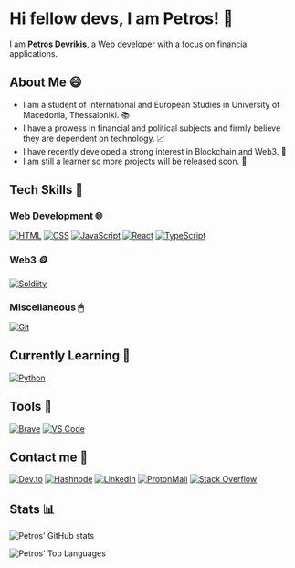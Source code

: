 # Hi fellow devs, I am Petros! 👋

<!--
**Petrosdevri/Petrosdevri** is a ✨ _special_ ✨ repository because its `README.md` (this file) appears on your GitHub profile.

Here are some ideas to get you started:

- 🔭 I’m currently working on ...
- 🌱 I’m currently learning ...
- 👯 I’m looking to collaborate on ...
- 🤔 I’m looking for help with ...
- 💬 Ask me about ...
- 📫 How to reach me: ...
- 😄 Pronouns: ...
- ⚡ Fun fact: ...
-->

I am **Petros Devrikis**, a Web developer with a focus on financial applications. 

## About Me 😄

- I am a student of International and European Studies in University of Macedonia, Thessaloniki. 📚
- I have a prowess in financial and political subjects and firmly believe they are dependent on technology. 📈
- I have recently developed a strong interest in Blockchain and Web3. 💸
- I am still a learner so more projects will be released soon. 👀


## Tech Skills 🚀

### Web Development 🌐
<a href="https://developer.mozilla.org/en-US/docs/Glossary/HTML5" target="_blank"><img src="https://img.shields.io/badge/HTML5-E34F26?style=for-the-badge&logo=html5&logoColor=white" alt="HTML" /></a>
<a href="https://www.w3.org/TR/CSS/#intro" target="_blank"><img src="https://img.shields.io/badge/CSS3-1572B6?style=for-the-badge&logo=css3&logoColor=white" alt="CSS" /></a>
<a href="https://developer.mozilla.org/en-US/docs/Web/JavaScript" target="_blank"><img src="https://img.shields.io/badge/JavaScript-F7DF1E?style=for-the-badge&logo=javascript&logoColor=black" alt="JavaScript" /></a>
<a href="https://developer.mozilla.org/en-US/docs/Web/JavaScript" target="_blank"><img src="https://img.shields.io/badge/React-20232A?style=for-the-badge&logo=react&logoColor=61DAFB" alt="React" /></a>
<a href="https://www.typescriptlang.org/" target="_blank"><img src="https://img.shields.io/badge/TypeScript-3178C6?style=for-the-badge&logo=typescript&logoColor=white" alt="TypeScript" /></a>

### Web3 🪙
<a href="https://docs.soliditylang.org/" target="_blank"><img src="https://img.shields.io/badge/Solidity-e6e6e6?style=for-the-badge&logo=solidity&logoColor=black" alt="Soldiity" /></a>

### Miscellaneous 🖱
<a href="https://git-scm.com/" target="_blank"><img src="https://img.shields.io/badge/Git-F05032?style=for-the-badge&logo=git&logoColor=white" alt="Git" /></a>

## Currently Learning 📗
<a href="https://www.python.org/" target="_blank"><img src="https://img.shields.io/badge/Python-3776AB.svg?style=for-the-badge&logo=python&logoColor=FFE052" alt="Python" /></a>

## Tools 🔨
<a href="https://brave.com/" target="_blank"><img src="https://img.shields.io/badge/Brave-FB542B.svg?&style=for-the-badge&logo=brave&logoColor=white" alt="Brave" /></a>
<a href="https://code.visualstudio.com/" target="_blank"><img src="https://img.shields.io/badge/VS%20Code-007ACC.svg?&style=for-the-badge&logo=visual-studio-code&logoColor=white" alt="VS Code" /></a>

## Contact me 💬
<!--[![Instagram]("https://img.shields.io/badge/Instagram-%181717.svg?&style=for-the-badge&logo=Instagram&logoColor=white&color=E4405F")](https://www.instagram.com/petrosdevri/)-->
[![Dev.to](https://img.shields.io/badge/dev.to-0A0A0A?style=for-the-badge&logo=devdotto&logoColor=white)](https://dev.to/petrosdevri)
[![Hashnode](https://img.shields.io/badge/Hashnode-2962FF?style=for-the-badge&logo=hashnode&logoColor=white)](https://hashnode.com/@Petrosdevri)
[![LinkedIn](https://img.shields.io/badge/LinkedIn-0077B5?style=for-the-badge&logo=linkedin&logoColor=white)](https://www.linkedin.com/in/petros-devrikis-3303a2245/)
[![ProtonMail](https://img.shields.io/badge/ProtonMail-8B89CC?style=for-the-badge&logo=protonmail&logoColor=white)](mailto:petrosdevrikis@proton.me)
[![Stack Overflow](https://img.shields.io/badge/Stack%20Overflow-F58025?style=for-the-badge&logo=stackoverflow&logoColor=white)](https://stackoverflow.com/users/19635354/petros-devrikis)

## Stats 📊
![Petros' GitHub stats](https://github-readme-stats.vercel.app/api?username=petrosdevri&show_icons=true&theme=radical)

![Petros' Top Languages](https://github-readme-stats.vercel.app/api/top-langs/?username=petrosdevri&theme=radical&layout=compact&hide=c%23)
